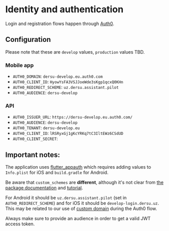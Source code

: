 # Identity and authentication

Login and registration flows happen through [Auth0](https://auth0.com/).

## Configuration

Please note that these are `develop` values, `production` values TBD.

### Mobile app

- `AUTH0_DOMAIN`: `dersu-develop.eu.auth0.com`
- `AUTH0_CLIENT_ID`: `HyowYsFA3VSJJoeWde3sKgp1qcxQ0KHn`
- `AUTH0_REDIRECT_SCHEME`: `uz.dersu.assistant.pilot`
- `AUTH0_AUDIENCE`: `dersu-develop`

### API

- `AUTH0_ISSUER_URL`: `https://dersu-develop.eu.auth0.com/`
- `AUTH0_AUDIENCE`: `dersu-develop`
- `AUTH0_TENANT`: `dersu-develop.eu`
- `AUTH0_CLIENT_ID`: `lRSRyxGj1gKcYRKq7tC3IltEWz6CSdUD`
- `AUTH0_CLIENT_SECRET`:

## Important notes:

The application uses [flutter_appauth](https://pub.dev/packages/flutter_appauth) which requires adding values to `Info.plist` for iOS and `build.gradle` for Android.

Be aware that `custom_schemes` are **different**, although it's not clear from [the package documentation](https://pub.dev/packages/flutter_appauth) and [tutorial](https://auth0.com/blog/get-started-with-flutter-authentication/).

For Android it should be `uz.dersu.assistant.pilot` (set in `AUTH0_REDIRECT_SCHEME`) and for iOS it should be `develop-login.dersu.uz`. This may be related to our use of [custom domain](https://auth0.com/docs/brand-and-customize/custom-domains) during the Auth0 flow.

Always make sure to provide an audience in order to get a valid JWT access token.
